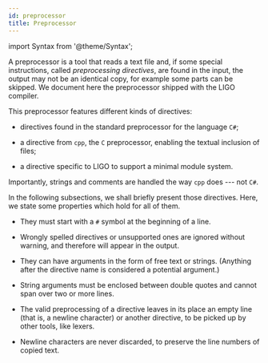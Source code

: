```yaml
---
id: preprocessor
title: Preprocessor
---
```


import Syntax from '@theme/Syntax';

A preprocessor is a tool that reads a text file and, if some special
instructions, called _preprocessing directives_, are found in the
input, the output may not be an identical copy, for example some parts
can be skipped. We document here the preprocessor shipped with the
LIGO compiler.

This preprocessor features different kinds of directives:

- directives found in the standard preprocessor for the language
  `C#`;

- a directive from `cpp`, the `C` preprocessor, enabling the textual
  inclusion of files;

- a directive specific to LIGO to support a minimal module system.

Importantly, strings and comments are handled the way `cpp` does ---
not `C#`.

In the following subsections, we shall briefly present those
directives. Here, we state some properties which hold for all of
them.

- They must start with a `#` symbol at the beginning of a line.

- Wrongly spelled directives or unsupported ones are ignored without
  warning, and therefore will appear in the output.

- They can have arguments in the form of free text or
  strings. (Anything after the directive name is considered a
  potential argument.)

- String arguments must be enclosed between double quotes and
  cannot span over two or more lines.

- The valid preprocessing of a directive leaves in its place an
  empty line (that is, a newline character) or another directive, to
  be picked up by other tools, like lexers.

- Newline characters are never discarded, to preserve the line
  numbers of copied text.
